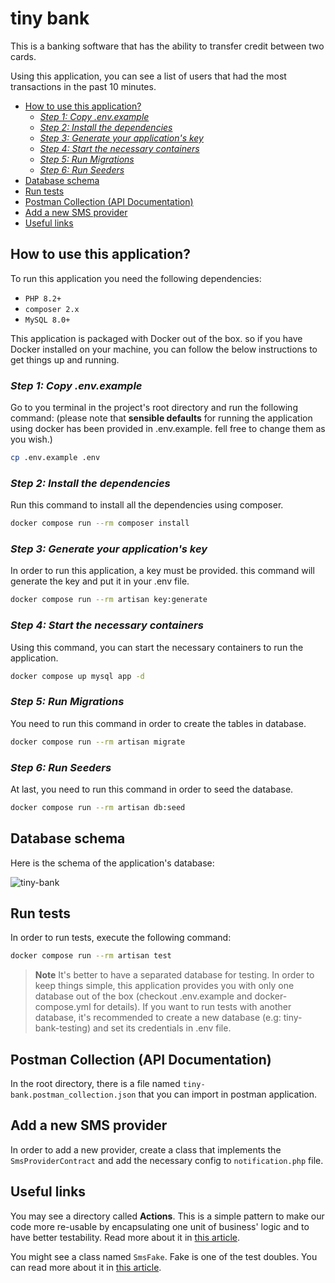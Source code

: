 # tiny bank
This is a banking software that has the ability to transfer credit between two cards.

Using this application, you can see a list of users that had the most transactions in the past 10 minutes.

<!-- TOC -->
* [How to use this application?](#how-to-use-this-application)
  * [*Step 1: Copy .env.example*](#step-1-copy-envexample)
  * [*Step 2: Install the dependencies*](#step-2-install-the-dependencies)
  * [*Step 3: Generate your application's key*](#step-3-generate-your-applications-key)
  * [*Step 4: Start the necessary containers*](#step-4-start-the-necessary-containers)
  * [*Step 5: Run Migrations*](#step-5-run-migrations)
  * [*Step 6: Run Seeders*](#step-6-run-seeders)
* [Database schema](#database-schema)
* [Run tests](#run-tests)
* [Postman Collection (API Documentation)](#postman-collection--api-documentation-)
* [Add a new SMS provider](#add-a-new-sms-provider)
* [Useful links](#useful-links)
<!-- TOC -->

## How to use this application?
To run this application you need the following dependencies:

- `PHP 8.2+`
- `composer 2.x`
- `MySQL 8.0+`

This application is packaged with Docker out of the box. so if you have Docker installed on your machine, you can follow the below instructions to get things up and running.
### *Step 1: Copy .env.example*

Go to you terminal in the project's root directory and run the following command: (please note that **sensible defaults** for running the application using docker has been provided in .env.example. fell free to change them as you wish.)

``` bash
cp .env.example .env
```

### *Step 2: Install the dependencies*

Run this command to install all the dependencies using composer.

``` bash
docker compose run --rm composer install
```

### *Step 3: Generate your application's key*

In order to run this application, a key must be provided. this command will generate the key and put it in your .env file.

``` bash
docker compose run --rm artisan key:generate
```

### *Step 4: Start the necessary containers*

Using this command, you can start the necessary containers to run the application.

``` bash
docker compose up mysql app -d
```

### *Step 5: Run Migrations*

You need to run this command in order to create the tables in database.

``` bash
docker compose run --rm artisan migrate
```

### *Step 6: Run Seeders*

At last, you need to run this command in order to seed the database.

``` bash
docker compose run --rm artisan db:seed
```

## Database schema
Here is the schema of the application's database:

![tiny-bank](https://github.com/alirzaj/tiny-bank/assets/56073296/70d63bfe-c853-4ef2-8ee0-5dc17ee1cb1e)


## Run tests

In order to run tests, execute the following command:

``` bash
docker compose run --rm artisan test
```

> **Note**
> It's better to have a separated database for testing.
> In order to keep things simple, this application provides you with only one database out of the box (checkout .env.example and docker-compose.yml for details).
> If you want to run tests with another database, it's recommended to create a new database (e.g: tiny-bank-testing) and set its credentials in .env file.

## Postman Collection (API Documentation)

In the root directory, there is a file named `tiny-bank.postman_collection.json` that you can import in postman application.

## Add a new SMS provider

In order to add a new provider, create a class that implements the `SmsProviderContract` 
and add the necessary config to `notification.php` file.

## Useful links

You may see a directory called **Actions**. This is a simple pattern to make our code more re-usable by encapsulating one unit of business' logic and to have better testability. Read more about it in [this article](https://freek.dev/1371-refactoring-to-actions).

You might see a class named `SmsFake`. Fake is one of the test doubles. You can read more about it in [this article](https://freek.dev/1171-the-five-types-of-test-doubles-how-to-create-them-in-phpunit).
